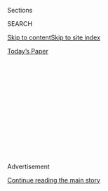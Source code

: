 <div id="app">

<div>

<div>

<div>

<div class="NYTAppHideMasthead css-1q2w90k e1suatyy0">

<div class="section css-ui9rw0 e1suatyy2">

<div class="css-eph4ug er09x8g0">

<div class="css-6n7j50">

</div>

<span class="css-1dv1kvn">Sections</span>

<div class="css-10488qs">

<span class="css-1dv1kvn">SEARCH</span>

</div>

[Skip to content](#site-content)[Skip to site
index](#site-index)

</div>

<div class="css-10698na e1huz5gh0">

</div>

</div>

<div id="masthead-bar-one" class="section hasLinks css-15hmgas e1csuq9d3">

<div class="css-uqyvli e1csuq9d0">

</div>

<div class="css-1uqjmks e1csuq9d1">

</div>

<div class="css-9e9ivx">

[](https://myaccount.nytimes.com/auth/login?response_type=cookie&client_id=vi)

</div>

<div class="css-1bvtpon e1csuq9d2">

[Today’s
Paper](https://www.nytimes.com/section/todayspaper)

</div>

</div>

</div>

</div>

<div data-aria-hidden="false">

<div id="site-content" data-role="main">

<div>

<div class="css-1aor85t" style="opacity:0.000000001;z-index:-1;visibility:hidden">

<div class="css-1hqnpie">

<div class="css-epjblv">

<span class="css-17xtcya">[Opinion](/section/opinion)</span><span class="css-x15j1o">|</span><span class="css-fwqvlz">Trump,
Please Quit Before You’re
Fired</span>

</div>

<div class="css-k008qs">

<div class="css-1iwv8en">

<span class="css-18z7m18"></span>

<div>

</div>

</div>

<span class="css-1n6z4y">https://nyti.ms/39HSQtL</span>

<div class="css-1705lsu">

<div class="css-4xjgmj">

<div class="css-4skfbu" data-role="toolbar" data-aria-label="Social Media Share buttons, Save button, and Comments Panel with current comment count" data-testid="share-tools">

  - 
  - 
  - 
  - 
    
    <div class="css-6n7j50">
    
    </div>

  - 

</div>

</div>

</div>

</div>

</div>

</div>

<div id="NYT_TOP_BANNER_REGION" class="css-13pd83m">

</div>

<div id="top-wrapper" class="css-1sy8kpn">

<div id="top-slug" class="css-l9onyx">

Advertisement

</div>

[Continue reading the main
story](#after-top)

<div class="ad top-wrapper" style="text-align:center;height:100%;display:block;min-height:250px">

<div id="top" class="place-ad" data-position="top" data-size-key="top">

</div>

</div>

<div id="after-top">

</div>

</div>

<div>

<div class="css-v5btjw etb61u70">

<div class="css-v05ibm etb61u71">

[Opinion](/section/opinion)

</div>

</div>

<div id="sponsor-wrapper" class="css-1hyfx7x">

<div id="sponsor-slug" class="css-19vbshk">

Supported by

</div>

[Continue reading the main
story](#after-sponsor)

<div id="sponsor" class="ad sponsor-wrapper" style="text-align:center;height:100%;display:block">

</div>

<div id="after-sponsor">

</div>

</div>

<div class="css-186x18t">

</div>

<div class="css-1vkm6nb ehdk2mb0">

# Trump, Please Quit Before You’re Fired

</div>

By walking away, he can save the lives of supporters who have listened
to his lethal quackery.

<div class="css-18e8msd">

<div class="css-vp77d3 epjyd6m0">

<div class="css-1p10dcb ey68jwv0" data-aria-hidden="true">

[![Timothy
Egan](https://static01.nyt.com/images/2018/05/11/opinion/timothy-egan/timothy-egan-thumbLarge.png
"Timothy Egan")](https://www.nytimes.com/by/timothy-egan)

</div>

<div class="css-1baulvz">

By [<span class="css-1baulvz last-byline" itemprop="name">Timothy
Egan</span>](https://www.nytimes.com/by/timothy-egan)

<div class="css-8atqhb">

Contributing Opinion Writer

</div>

</div>

</div>

  - July 31,
    2020

  - 
    
    <div class="css-4xjgmj">
    
    <div class="css-d8bdto" data-role="toolbar" data-aria-label="Social Media Share buttons, Save button, and Comments Panel with current comment count" data-testid="share-tools">
    
      - 
      - 
      - 
      - 
        
        <div class="css-6n7j50">
        
        </div>
    
      - 
    
    </div>
    
    </div>

</div>

<div class="css-79elbk" data-testid="photoviewer-wrapper">

<div class="css-z3e15g" data-testid="photoviewer-wrapper-hidden">

</div>

<div class="css-1a48zt4 ehw59r15" data-testid="photoviewer-children">

![<span class="css-cnj6d5 e1z0qqy90" itemprop="copyrightHolder"><span class="css-1ly73wi e1tej78p0">Credit...</span><span><span>Samuel
Corum for The New York
Times</span></span></span>](https://static01.nyt.com/images/2020/07/31/opinion/31eganWeb/31eganWeb-articleLarge.jpg?quality=75&auto=webp&disable=upscale)

</div>

</div>

</div>

<div class="section meteredContent css-1r7ky0e" name="articleBody" itemprop="articleBody">

<div class="css-1fanzo5 StoryBodyCompanionColumn">

<div class="css-53u6y8">

It was clear when President Trump woke up on Thursday morning, with no
pollster left to lie to him, and not enough Fox News sycophancy to fill
his cereal bowl, that he would have to play one of the last tricks in
the dictator’s handbook.

He floated the idea of breaching the Constitution by [illegally delaying
the national
election](https://www.nytimes.com/2020/07/30/us/elections/biden-vs-trump.html).
It follows his logic on a pandemic that has taken more than 150,000
American lives. If there were less testing for the coronavirus, cases
would go down. Ergo, if there were no election on Nov. 3, he couldn’t be
booted from office in a wipeout. *The stable genius strikes again\!*

Here’s a better suggestion: As a mortal threat to those looking for
life-or-death guidance from the White House, he should do humanity a
favor and surrender now. He can quit while he’s only behind by 10 points
or so. More important, by walking away today, he can save many lives of
supporters who have listened to the lethal quackery from the
presidential podium.

He gave up in the war on Covid-19 from Day 1, when he declared that
there was nothing to worry about, it would all soon disappear like
magic. And his throw-in-the-towel tactics continue to this day, as he
promotes the harmful and bizarre suggestions of a woman who also
believes in demon sperm transmitted through dreams.

</div>

</div>

<div class="css-1fanzo5 StoryBodyCompanionColumn">

<div class="css-53u6y8">

And here’s the net result of a country run by a crackpot: On a single
day this week, there were nearly twice as many Covid-19 deaths in just
one American state, Texas, than in the five major countries of Western
Europe combined. On that same day, Thursday, the Covid Tracking Project
reported 1,400 American deaths, the most in a single day since May 15.

Trump publicly quit on his country two years ago, when he chose Vladimir
Putin’s word over that of American intelligence officials, [the infamous
sellout in
Helsinki](https://www.nytimes.com/2018/07/16/opinion/putin-trump-meeting-helsinki.html).
So it was no surprise when the two leaders spoke by phone this week that
[Trump did not even raise the
question](https://www.nytimes.com/2020/07/29/us/politics/trump-putin-bounties.html)
of Russians paying a bounty to have American soldiers killed in
Afghanistan. That is dereliction of duty, son.

He quit on the economy in early spring, when he pushed for a widespread
reopening, even though health experts warned that the results could be
catastrophic. And thus, this week we saw the [largest drop in economic
output](https://www.nytimes.com/2020/07/30/business/economy/q2-gdp-coronavirus-economy.html)
on record, as people were afraid to resume normal commerce in a country
fevered with viral hot spots.

Trump has yet to realize what every sensible business owner knows: The
only path back to prosperity is through the managed economic sacrifice
and uniform health guidelines needed to get the virus under control.

He quit on the Constitution, obstructing Congress and abusing power, in
the scheme to tie aid to a struggling ally to [a demand that Ukraine dig
up dirt](https://www.nytimes.com/2019/11/04/opinion/trump-ukraine.html)
on a political opponent.

</div>

</div>

<div class="css-1fanzo5 StoryBodyCompanionColumn">

<div class="css-53u6y8">

From there, he’s become increasingly authoritarian. Clearing a park full
of peaceful protesters by force in order to stage a photo op with a
Bible was just the start.

Of late, Trump has been itching for a riot. With buildings aflame,
windows smashed and mobs in the streets, he could fulfill his prophecy
of being the only man able to fix the American carnage he warned us
about. Majorities support changes needed to root out systemic racism.
The only way that Trump can hold back the tide is to change the story.

Except, some of the players are not who we think they are. The police
have identified the man who turned largely peaceful Black Lives Matter
protests into mayhem in Minneapolis — the [window-smashing Umbrella
Man](https://www.startribune.com/police-umbrella-man-was-a-white-supremacist-trying-to-incite-floyd-rioting/571932272/)
— as a white supremacist.

Sending Trump’s troops into American cities appears to have backfired,
even as the president announced plans to possibly send new federal
agents into Cleveland, Milwaukee and Detroit, counting on swing state
showdowns for the Fox News machine.

If Trump were to quit, he would join Richard Nixon in disgrace — he’d be
an impeached president (Nixon quit on the brink of impeachment) forced
from office. Except, Nixon is a notch higher in the hell-scape, given
his diplomatic openings in China and his signing of landmark
environmental laws.

Delaying the Nov. 3 election is not only illegal, it would be
unprecedented. Lincoln held the regular election during the Civil War,
and Franklin Roosevelt faced voters on time during World War II.

If Trump were to walk away today, the likely nominee of his party would
be Mike Pence. And Democrats shouldn’t be afraid of facing Pence. He’s
Trump with a pious veneer, the man sent to the border to justify putting
kids in cages, the Stepford veep always there with a timely bootlick.
And of course, he carries a portfolio of failure as the man chosen to
oversee the federal government’s disastrous response to the pandemic.

</div>

</div>

<div class="css-1fanzo5 StoryBodyCompanionColumn">

<div class="css-53u6y8">

Quitting before an election would deprive Americans of the satisfaction
of rejecting him by an overwhelming margin, a national shower to clean
off four years of his grime and grift.

But there’s another image, equally satisfying. Trump could play one last
gambit in the dictator’s checklist and refuse to leave office on Jan. 20
— election or no election — as required by the Constitution. If he does
this, a weary nation would be rewarded with a presidential perp walk, as
Trump is escorted out of the White House and into infamy by the military
police.

*The Times is committed to publishing* [*a diversity of
letters*](https://www.nytimes.com/2019/01/31/opinion/letters/letters-to-editor-new-york-times-women.html)
*to the editor. We’d like to hear what you think about this or any of
our articles. Here are some*
[*tips*](https://help.nytimes.com/hc/en-us/articles/115014925288-How-to-submit-a-letter-to-the-editor)*.
And here’s our email:*
[*letters@nytimes.com*](mailto:letters@nytimes.com)*.*

*Follow The New York Times Opinion section on*
[*Facebook*](https://www.facebook.com/nytopinion)*,* [*Twitter
(@NYTopinion)*](http://twitter.com/NYTOpinion) *and*
[*Instagram*](https://www.instagram.com/nytopinion/)*.*

Timothy Egan (@nytegan) is a contributing opinion writer who covers the
environment, the American West and politics. He is a winner of the
National Book Award and author, most recently, of “A Pilgrimage to
Eternity.”

</div>

</div>

<div>

</div>

</div>

<div>

</div>

<div>

</div>

<div>

</div>

<div>

<div id="bottom-wrapper" class="css-1ede5it">

<div id="bottom-slug" class="css-l9onyx">

Advertisement

</div>

[Continue reading the main
story](#after-bottom)

<div id="bottom" class="ad bottom-wrapper" style="text-align:center;height:100%;display:block;min-height:90px">

</div>

<div id="after-bottom">

</div>

</div>

</div>

</div>

</div>

## Site Index

<div>

</div>

## Site Information Navigation

  - [© <span>2020</span> <span>The New York Times
    Company</span>](https://help.nytimes.com/hc/en-us/articles/115014792127-Copyright-notice)

<!-- end list -->

  - [NYTCo](https://www.nytco.com/)
  - [Contact
    Us](https://help.nytimes.com/hc/en-us/articles/115015385887-Contact-Us)
  - [Work with us](https://www.nytco.com/careers/)
  - [Advertise](https://nytmediakit.com/)
  - [T Brand Studio](http://www.tbrandstudio.com/)
  - [Your Ad
    Choices](https://www.nytimes.com/privacy/cookie-policy#how-do-i-manage-trackers)
  - [Privacy](https://www.nytimes.com/privacy)
  - [Terms of
    Service](https://help.nytimes.com/hc/en-us/articles/115014893428-Terms-of-service)
  - [Terms of
    Sale](https://help.nytimes.com/hc/en-us/articles/115014893968-Terms-of-sale)
  - [Site
    Map](https://spiderbites.nytimes.com)
  - [Help](https://help.nytimes.com/hc/en-us)
  - [Subscriptions](https://www.nytimes.com/subscription?campaignId=37WXW)

</div>

</div>

</div>

</div>
